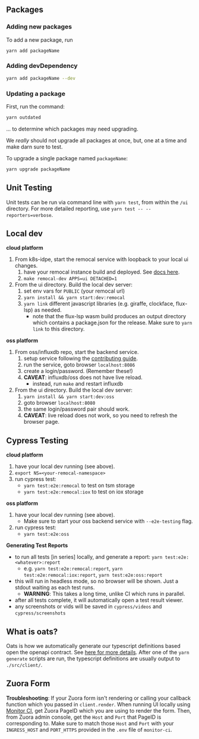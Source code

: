 ## Packages

### Adding new packages

To add a new package, run

```sh
yarn add packageName
```

### Adding devDependency

```sh
yarn add packageName --dev
```

### Updating a package

First, run the command:

```sh
yarn outdated
```

... to determine which packages may need upgrading.

We _really_ should not upgrade all packages at once, but, one at a time and make darn sure
to test.

To upgrade a single package named `packageName`:

```sh
yarn upgrade packageName
```

## Unit Testing

Unit tests can be run via command line with `yarn test`, from within the `/ui` directory. For more detailed reporting, use `yarn test -- --reporters=verbose`.


## Local dev

**cloud platform**
1. From k8s-idpe, start the remocal service with loopback to your local ui changes.
    1. have your remocal instance build and deployed. See [docs here](https://docs.influxdata.io/development/remocal/getting-started/).
    1. `make remocal-dev APPS=ui DETACHED=1`
1. From the ui directory. Build the local dev server:
    1. set env vars for `PUBLIC` (your remocal url)
    1. `yarn install && yarn start:dev:remocal`
    1. `yarn link` different javascript libraries (e.g. giraffe, clockface, flux-lsp) as needed.
        * note that the flux-lsp wasm build produces an output directory which contains a package.json for the release. Make sure to `yarn link` to this directory.

**oss platform**
1. From oss/influxdb repo, start the backend service.
    1. setup service following the [contributing guide](https://github.com/influxdata/influxdb/blob/master/CONTRIBUTING.md#how-to-build-influxdb-from-source).
    1. run the service, goto browser `localhost:8086`
    1. create a login/password. (Remember these!)
    1. **CAVEAT**: influxdb/oss does not have live reload.
        * instead, run `make` and restart influxdb
1. From the ui directory. Build the local dev server:
    1. `yarn install && yarn start:dev:oss`
    1. goto browser `localhost:8080`
    1. the same login/password pair should work.
    1. **CAVEAT**: live reload does not work, so you need to refresh the browser page.

## Cypress Testing

**cloud platform**
1. have your local dev running (see above).
1. `export NS=<your-remocal-namespace>`
1. run cypress test:
    * `yarn test:e2e:remocal` to test on tsm storage
    * `yarn test:e2e:remocal:iox` to test on iox storage

**oss platform**
1. have your local dev running (see above).
    * Make sure to start your oss backend service with `--e2e-testing` flag.
1. run cypress test:
    * `yarn test:e2e:oss`

**Generating Test Reports**
* to run all tests [in series] locally, and generate a report: `yarn test:e2e:<whatever>:report`
    * e.g. `yarn test:e2e:remocal:report`, `yarn test:e2e:remocal:iox:report`, `yarn test:e2e:oss:report`
* this will run in headless mode, so no browser will be shown. Just a stdout waiting as each test runs.
    * **WARNING**: This takes a long time, unlike CI which runs in parallel.
* after all tests complete, it will automatically open a test result viewer.
* any screenshots or vids will be saved in `cypress/videos` and `cypress/screenshots`


## What is oats?
Oats is how we automatically generate our typescript definitions based open the openapi contract. See [here for more details](https://github.com/influxdata/oats). After one of the `yarn generate` scripts are run, the typescript definitions are usually output to `./src/client/`.


## Zuora Form

**Troubleshooting**: If your Zuora form isn't rendering or calling your callback function which you passed in `client.render`.
When running UI locally using [Monitor CI](https://github.com/influxdata/monitor-ci), get Zuora PageID which you are using to render the form. Then, from Zuora admin console, get the `Host` and `Port` that PageID is corresponding to. Make sure to match those `Host` and `Port` with your `INGRESS_HOST` and `PORT_HTTPS` provided in the `.env` file of `monitor-ci`.
